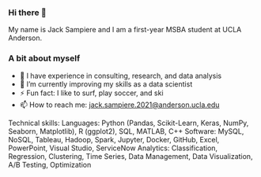 ### Hi there 👋
 
 My name is Jack Sampiere and I am a first-year MSBA student at UCLA Anderson.

### A bit about myself
- 🔭 I have experience in consulting, research, and data analysis
- 🌱 I’m currently improving my skills as a data scientist
- ⚡ Fun fact: I like to surf, play soccer, and ski
- 📫 How to reach me: jack.sampiere.2021@anderson.ucla.edu

Technical skills:
Languages: Python (Pandas, Scikit-Learn, Keras, NumPy, Seaborn, Matplotlib), R (ggplot2), SQL, MATLAB, C++
Software: MySQL, NoSQL, Tableau, Hadoop, Spark, Jupyter, Docker, GitHub, Excel, PowerPoint, Visual Studio, ServiceNow
Analytics: Classification, Regression, Clustering, Time Series, Data Management, Data Visualization, A/B Testing, Optimization
